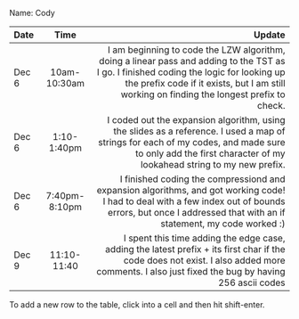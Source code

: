 Name: Cody

| Date  |     Time      |                                                                                                                                                                                                                               Update |
|:------|:-------------:|-------------------------------------------------------------------------------------------------------------------------------------------------------------------------------------------------------------------------------------:|
| Dec 6 | 10am-10:30am  | I am beginning to code the LZW algorithm, doing a linear pass and adding to the TST as I go. I finished coding the logic for looking up the prefix code if it exists, but I am still working on finding the longest prefix to check. |
| Dec 6 |  1:10-1:40pm  |                           I coded out the expansion algorithm, using the slides as a reference. I used a map of strings for each of my codes, and made sure to only add the first character of my lookahead string to my new prefix. |
| Dec 6 | 7:40pm-8:10pm |                            I finished coding the compressiond and expansion algorithms, and got working code! I had to deal with a few index out of bounds errors, but once I addressed that with an if statement, my code worked :) |
| Dec 9 |  11:10-11:40  |                                        I spent this time adding the edge case, adding the latest prefix + its first char if the code does not exist. I also added more comments. I also just fixed the bug by having 256 ascii codes |


To add a new row to the table, click into a cell and then hit shift-enter.